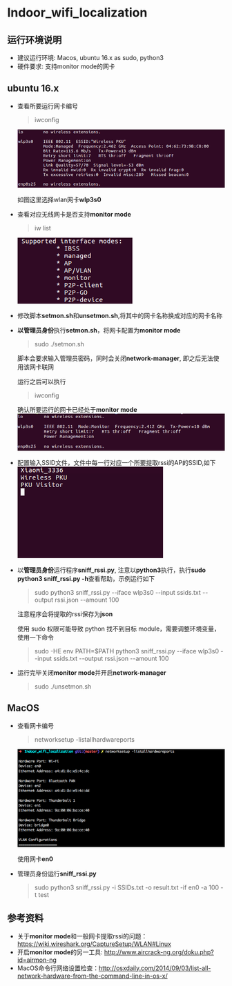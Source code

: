 # Indoor_wifi_localization

## 运行环境说明

- 建议运行环境: Macos, ubuntu 16.x as sudo, python3
- 硬件要求: 支持monitor mode的网卡

## ubuntu 16.x

- 查看所要运行网卡编号

  > iwconfig

  ![1526893820255](./figures/iwconfig1.png)

  如图这里选择wlan网卡**wlp3s0**

- 查看对应无线网卡是否支持**monitor mode**

  > iw list

   ![1526895198531](./figures/iwlist.png)

- 修改脚本**setmon.sh**和**unsetmon.sh**,将其中的网卡名称换成对应的网卡名称

- **以管理员身份**执行**setmon.sh**，将网卡配置为**monitor mode**

  > sudo ./setmon.sh

  脚本会要求输入管理员密码，同时会关闭**network-manager**, 即之后无法使用该网卡联网

  运行之后可以执行

  > iwconfig

  确认所要运行的网卡已经处于**monitor mode**![1526894507738](./figures/iwconfig2.png)

- 配置输入SSID文件，文件中每一行对应一个所要提取rssi的AP的SSID,如下![1526894302071](./figures/ssid.png)

- 以**管理员身份**运行程序**sniff_rssi.py**, 注意以**python3**执行，执行**sudo python3 sniff_rssi.py -h**查看帮助，示例运行如下

  >sudo python3 sniff_rssi.py --iface wlp3s0 --input ssids.txt --output rssi.json --amount 100

  注意程序会将提取的rssi保存为**json**

  使用 sudo 权限可能导致 python 找不到目标 module，需要调整环境变量，使用一下命令

  >sudo -HE env PATH=$PATH python3 sniff_rssi.py --iface wlp3s0 --input ssids.txt --output rssi.json --amount 100

- 运行完毕关闭**monitor mode**并开启**network-manager**

  > sudo ./unsetmon.sh

## MacOS 

- 查看网卡编号

  > networksetup -listallhardwareports

  ![img_check_port](./figures/macos_check_port.png)

  使用网卡**en0**

- 管理员身份运行**sniff_rssi.py**

  > sudo python3 sniff_rssi.py -i SSIDs.txt -o result.txt -if en0 -a 100 -t test

## 参考资料

- 关于**monitor mode**和一般网卡提取rssi的问题：https://wiki.wireshark.org/CaptureSetup/WLAN#Linux
- 开启**monitor mode**的另一工具: http://www.aircrack-ng.org/doku.php?id=airmon-ng
- MacOS命令行网络设置检查：http://osxdaily.com/2014/09/03/list-all-network-hardware-from-the-command-line-in-os-x/
